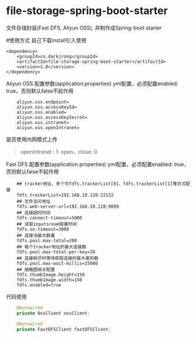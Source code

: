 # file-storage-spring-boot-starter
文件存储封装(Fast DFS, Aliyun OSS), 并制作成Spring-boot starter

#使用方式
自己下载install引入使用

```
<dependency>
    <groupId>cn.darkjrong</groupId>
    <artifactId>file-storage-spring-boot-starter</artifactId>
    <version>1.0</version>
</dependency>
```

Aliyun OSS 配置参数(application.properties)  yml配置，必须配置enabled: true，否则默认false不起作用

```properties
    aliyun.oss.endpoint=
    aliyun.oss.accessKeyId=
    aliyun.oss.enabled=
    aliyun.oss.accessKeySecret=
    aliyun.oss.intranet=
    aliyun.oss.openIntranet=
```

是否使用内网模式上传 
> openIntranet :     1: open，close: 0

Fast DFS 配置参数(application.properties)  yml配置，必须配置enabled: true，否则默认false不起作用
```properties
    ## tracker地址，多个可fdfs.trackerList[0]、fdfs.trackerList[1]等方式配置
    fdfs.trackerList=192.168.10.128:22122
    ## 文件访问地址
    fdfs.web-server-url=192.168.10.128:9099
    ## 连接超时时间
    fdfs.connect-timeout=5000
    ## 读取inputsream阻塞时间
    fdfs.so-timeout=3000
    ## 连接池最大数量 
    fdfs.pool.max-total=200
    ## 每个tracker地址的最大连接数
    fdfs.pool.max-total-per-key=20
    ## 连接耗尽时等待获取连接的最大毫秒数
    fdfs.pool.max-wait-millis=25000
    ## 缩略图相关配置
    fdfs.thumbImage.height=150
    fdfs.thumbImage.width=150
    fdfs.enabled=true
```

代码使用
```java
    @Autowired
    private OssClient ossClient;
```

```java
    @Autowired
    private FastDFSClient fastDFSClient;
```


